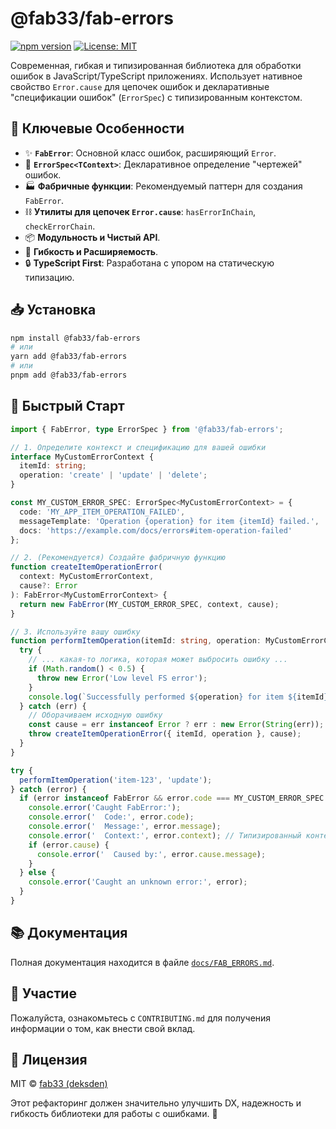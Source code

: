 # @fab33/fab-errors

[![npm version](https://badge.fury.io/js/%40fab33%2Ffab-errors.svg)](https://badge.fury.io/js/%40fab33%2Ffab-errors)
[![License: MIT](https://img.shields.io/badge/License-MIT-yellow.svg)](https://opensource.org/licenses/MIT)

Современная, гибкая и типизированная библиотека для обработки ошибок в JavaScript/TypeScript приложениях. Использует нативное свойство `Error.cause` для цепочек ошибок и декларативные "спецификации ошибок" (`ErrorSpec`) с типизированным контекстом.

## 🎯 Ключевые Особенности

*   ✨ **`FabError`**: Основной класс ошибок, расширяющий `Error`.
*   📜 **`ErrorSpec<TContext>`**: Декларативное определение "чертежей" ошибок.
*   🏭 **Фабричные функции**: Рекомендуемый паттерн для создания `FabError`.
*   ⛓️ **Утилиты для цепочек `Error.cause`**: `hasErrorInChain`, `checkErrorChain`.
*   📦 **Модульность и Чистый API**.
*   🔧 **Гибкость и Расширяемость**.
*   🔒 **TypeScript First**: Разработана с упором на статическую типизацию.

## 📥 Установка

```bash
npm install @fab33/fab-errors
# или
yarn add @fab33/fab-errors
# или
pnpm add @fab33/fab-errors
```

## 🚀 Быстрый Старт

```typescript
import { FabError, type ErrorSpec } from '@fab33/fab-errors';

// 1. Определите контекст и спецификацию для вашей ошибки
interface MyCustomErrorContext {
  itemId: string;
  operation: 'create' | 'update' | 'delete';
}

const MY_CUSTOM_ERROR_SPEC: ErrorSpec<MyCustomErrorContext> = {
  code: 'MY_APP_ITEM_OPERATION_FAILED',
  messageTemplate: 'Operation {operation} for item {itemId} failed.',
  docs: 'https://example.com/docs/errors#item-operation-failed'
};

// 2. (Рекомендуется) Создайте фабричную функцию
function createItemOperationError(
  context: MyCustomErrorContext,
  cause?: Error
): FabError<MyCustomErrorContext> {
  return new FabError(MY_CUSTOM_ERROR_SPEC, context, cause);
}

// 3. Используйте вашу ошибку
function performItemOperation(itemId: string, operation: MyCustomErrorContext['operation']) {
  try {
    // ... какая-то логика, которая может выбросить ошибку ...
    if (Math.random() < 0.5) {
      throw new Error('Low level FS error');
    }
    console.log(`Successfully performed ${operation} for item ${itemId}`);
  } catch (err) {
    // Оборачиваем исходную ошибку
    const cause = err instanceof Error ? err : new Error(String(err));
    throw createItemOperationError({ itemId, operation }, cause);
  }
}

try {
  performItemOperation('item-123', 'update');
} catch (error) {
  if (error instanceof FabError && error.code === MY_CUSTOM_ERROR_SPEC.code) {
    console.error('Caught FabError:');
    console.error('  Code:', error.code);
    console.error('  Message:', error.message);
    console.error('  Context:', error.context); // Типизированный контекст!
    if (error.cause) {
      console.error('  Caused by:', error.cause.message);
    }
  } else {
    console.error('Caught an unknown error:', error);
  }
}
```

## 📚 Документация

Полная документация находится в файле [`docs/FAB_ERRORS.md`](./docs/FAB_ERRORS.md).

## 🤝 Участие

Пожалуйста, ознакомьтесь с `CONTRIBUTING.md` для получения информации о том, как внести свой вклад.

## 📜 Лицензия

MIT © [fab33 (deksden)](https://github.com/deksden)

Этот рефакторинг должен значительно улучшить DX, надежность и гибкость библиотеки для работы с ошибками. 🥳